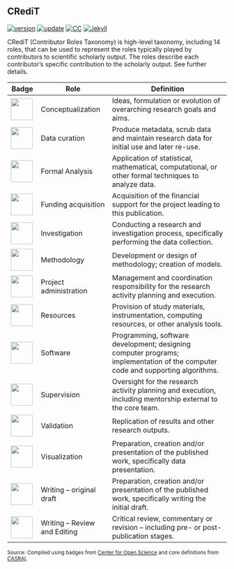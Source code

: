 ## CRediT

[![version](https://img.shields.io/badge/version-v0.1.0-blue.svg)](https://github.com/bgonzalezbustamante/CRediT/blob/master/changelog.txt) [![update](https://img.shields.io/badge/latest%20update-April%202020-orange.svg)](https://github.com/bgonzalezbustamante/CRediT/blob/master/changelog.txt) [![CC](https://img.shields.io/badge/license-CC--BY--4.0-black)](https://creativecommons.org/licenses/by/4.0/) [![Jekyll](https://img.shields.io/badge/Made%20with-Jekyll-1f425f.svg)](https://jekyllrb.com/)

CRediT (Contributor Roles Taxonomy) is high-level taxonomy, including 14 roles, that can be used to represent the roles typically played by contributors to scientific scholarly output. The roles describe each contributor’s specific contribution to the scholarly output. See further details.

| **Badge** | **Role** | **Definition** |
|---|---|---|
| [<img src="https://raw.githubusercontent.com/bgonzalezbustamante/open_research_badges/master/img/badges/conceptualization.png" align="center" width="50" />](https://raw.githubusercontent.com/bgonzalezbustamante/open_research_badges/master/img/badges/conceptualization.png) | Conceptualization | Ideas, formulation or evolution of overarching research goals and aims. |
| <img src="https://raw.githubusercontent.com/bgonzalezbustamante/open_research_badges/master/img/badges/data_curation.png" align="left" width="50" /> | Data curation | Produce metadata, scrub data and maintain research data for initial use and later re-use. |
| <img src="https://raw.githubusercontent.com/bgonzalezbustamante/open_research_badges/master/img/badges/formal_analysis.png" align="left" width="50" /> | Formal Analysis | Application of statistical, mathematical, computational, or other formal techniques to analyze data. |
| <img src="https://raw.githubusercontent.com/bgonzalezbustamante/open_research_badges/master/img/badges/funding_acquisition.png" align="left" width="50" /> | Funding acquisition | Acquisition of the financial support for the project leading to this publication. |
| <img src="https://raw.githubusercontent.com/bgonzalezbustamante/open_research_badges/master/img/badges/investigation.png" align="left" width="50" /> | Investigation | Conducting a research and investigation process, specifically performing the data collection. |
| <img src="https://raw.githubusercontent.com/bgonzalezbustamante/open_research_badges/master/img/badges/methodology.png" align="left" width="50" /> | Methodology | Development or design of methodology; creation of models. |
| <img src="https://raw.githubusercontent.com/bgonzalezbustamante/open_research_badges/master/img/badges/project_administration.png" align="left" width="50" /> | Project administration | Management and coordination responsibility for the research activity planning and execution. |
| <img src="https://raw.githubusercontent.com/bgonzalezbustamante/open_research_badges/master/img/badges/resources.png" align="left" width="50" /> | Resources | Provision of study materials, instrumentation, computing resources, or other analysis tools. |
| <img src="https://raw.githubusercontent.com/bgonzalezbustamante/open_research_badges/master/img/badges/computation.png" align="left" width="50" /> | Software | Programming, software development; designing computer programs; implementation of the computer code and supporting algorithms. |
| <img src="https://raw.githubusercontent.com/bgonzalezbustamante/open_research_badges/master/img/badges/supervision.png" align="left" width="50" /> | Supervision | Oversight for the research activity planning and execution, including mentorship external to the core team. |
| <img src="https://raw.githubusercontent.com/bgonzalezbustamante/open_research_badges/master/img/badges/testing.png" align="left" width="50" /> | Validation | Replication of results and other research outputs. |
| <img src="https://raw.githubusercontent.com/bgonzalezbustamante/open_research_badges/master/img/badges/data_visualization.png" align="left" width="50" /> | Visualization | Preparation, creation and/or presentation of the published work, specifically data presentation. |
| <img src="https://raw.githubusercontent.com/bgonzalezbustamante/open_research_badges/master/img/badges/writing_initial_draft.png" align="left" width="50" /> | Writing – original draft | Preparation, creation and/or presentation of the published work, specifically writing the initial draft. |
| <img src="https://raw.githubusercontent.com/bgonzalezbustamante/open_research_badges/master/img/badges/writing_review.png" align="left" width="50" /> | Writing – Review and Editing | Critical review, commentary or revision – including pre- or post-publication stages. |

<small>Source: Compiled using badges from [Center for Open Science](https://github.com/CenterForOpenScience/open_research_badges) and core definitions from [CASRAI](https://casrai.org/credit/).
  
